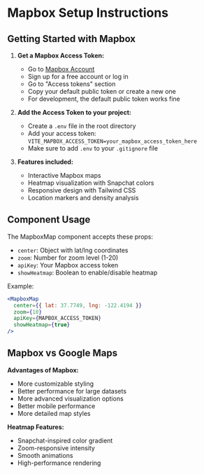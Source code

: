 # Mapbox Setup Instructions

## Getting Started with Mapbox

1. **Get a Mapbox Access Token:**
   - Go to [Mapbox Account](https://account.mapbox.com/)
   - Sign up for a free account or log in
   - Go to "Access tokens" section
   - Copy your default public token or create a new one
   - For development, the default public token works fine

2. **Add the Access Token to your project:**
   - Create a `.env` file in the root directory
   - Add your access token: `VITE_MAPBOX_ACCESS_TOKEN=your_mapbox_access_token_here`
   - Make sure to add `.env` to your `.gitignore` file

3. **Features included:**
   - Interactive Mapbox maps
   - Heatmap visualization with Snapchat colors
   - Responsive design with Tailwind CSS
   - Location markers and density analysis

## Component Usage

The MapboxMap component accepts these props:
- `center`: Object with lat/lng coordinates
- `zoom`: Number for zoom level (1-20)
- `apiKey`: Your Mapbox access token
- `showHeatmap`: Boolean to enable/disable heatmap

Example:
```jsx
<MapboxMap 
  center={{ lat: 37.7749, lng: -122.4194 }}
  zoom={10}
  apiKey={MAPBOX_ACCESS_TOKEN}
  showHeatmap={true}
/>
```

## Mapbox vs Google Maps

**Advantages of Mapbox:**
- More customizable styling
- Better performance for large datasets
- More advanced visualization options
- Better mobile performance
- More detailed map styles

**Heatmap Features:**
- Snapchat-inspired color gradient
- Zoom-responsive intensity
- Smooth animations
- High-performance rendering
